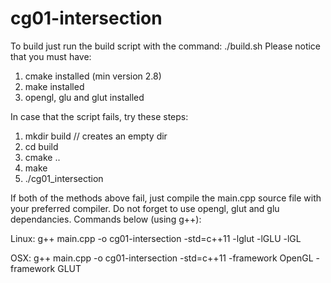 # cg01-intersection

To build just run the build script with the command: ./build.sh
Please notice that you must have:

1. cmake installed (min version 2.8)
2. make installed
3. opengl, glu and glut installed

In case that the script fails, try these steps:

1. mkdir build    // creates an empty dir
2. cd build
3. cmake ..
4. make
5. ./cg01_intersection

If both of the methods above fail, just compile the main.cpp source file with your preferred compiler.
Do not forget to use opengl, glut and glu dependancies. Commands below (using g++):

Linux: g++ main.cpp -o cg01-intersection -std=c++11 -lglut -lGLU -lGL

OSX: g++ main.cpp -o cg01-intersection -std=c++11 -framework OpenGL -framework GLUT
